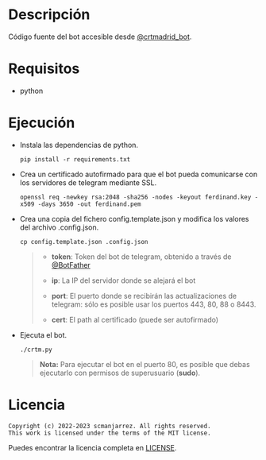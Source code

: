 # Descripción
Código fuente del bot accesible desde [@crtmadrid\_bot](https://t.me/crtmadrid_bot).

# Requisitos
- python

# Ejecución
- Instala las dependencias de python.

    `pip install -r requirements.txt`

- Crea un certificado autofirmado para que el bot pueda comunicarse con los servidores
  de telegram mediante SSL.

    `openssl req -newkey rsa:2048 -sha256 -nodes -keyout ferdinand.key
    -x509 -days 3650 -out ferdinand.pem`

- Crea una copia del fichero config.template.json y modifica los valores del archivo .config.json.

    `cp config.template.json .config.json`

    > - **token**: Token del bot de telegram, obtenido a través de [@BotFather](https://t.me/BotFather)
    >
    > - **ip**: La IP del servidor donde se alejará el bot
    >
    > - **port**: El puerto donde se recibirán las actualizaciones de telegram: sólo es posible usar los puertos 443, 80, 88 o 8443.
    >
    > - **cert**: El path al certificado (puede ser autofirmado)

- Ejecuta el bot.

    `./crtm.py`

    > **Nota:** Para ejecutar el bot en el puerto 80, es posible que debas ejecutarlo
    > con permisos de superusuario (**sudo**).


# Licencia
    Copyright (c) 2022-2023 scmanjarrez. All rights reserved.
    This work is licensed under the terms of the MIT license.

Puedes encontrar la licencia completa en
[LICENSE](LICENSE).
